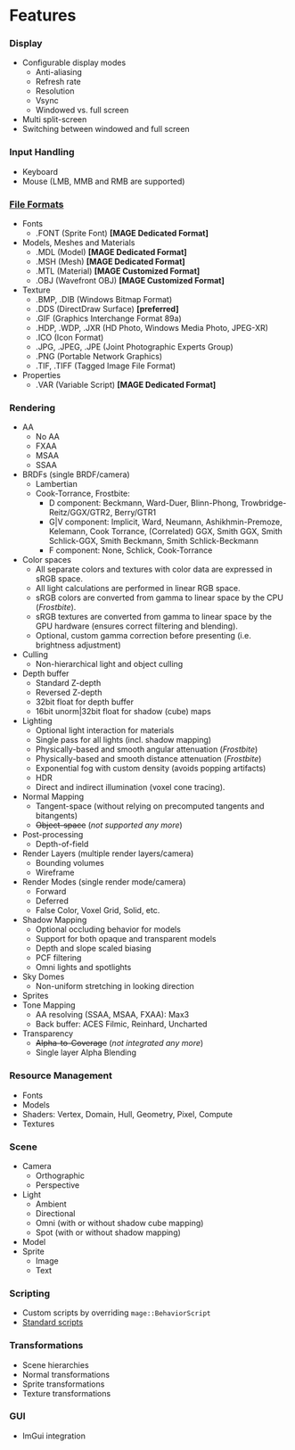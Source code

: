 # Features

### Display
* Configurable display modes
  * Anti-aliasing
  * Refresh rate
  * Resolution
  * Vsync
  * Windowed vs. full screen
* Multi split-screen
* Switching between windowed and full screen

### Input Handling
* Keyboard
* Mouse (LMB, MMB and RMB are supported)

### [File Formats](https://github.com/matt77hias/MAGE/blob/master/meta/file-formats.md)
* Fonts
  * .FONT (Sprite Font) **[MAGE Dedicated Format]**
* Models, Meshes and Materials
  * .MDL  (Model) **[MAGE Dedicated Format]**
  * .MSH  (Mesh)  **[MAGE Dedicated Format]**
  * .MTL  (Material) **[MAGE Customized Format]**
  * .OBJ  (Wavefront OBJ) **[MAGE Customized Format]**
* Texture
  * .BMP, .DIB  (Windows Bitmap Format)
  * .DDS  (DirectDraw Surface) **[preferred]**
  * .GIF  (Graphics Interchange Format 89a)
  * .HDP, .WDP, .JXR  (HD Photo, Windows Media Photo, JPEG-XR)
  * .ICO  (Icon Format)
  * .JPG, .JPEG, .JPE (Joint Photographic Experts Group)
  * .PNG  (Portable Network Graphics)
  * .TIF, .TIFF (Tagged Image File Format)
* Properties
  * .VAR   (Variable Script) **[MAGE Dedicated Format]**

### Rendering
* AA
  * No AA
  * FXAA
  * MSAA
  * SSAA
* BRDFs (single BRDF/camera)
  * Lambertian
  * Cook-Torrance, Frostbite:
     * D component: Beckmann, Ward-Duer, Blinn-Phong, Trowbridge-Reitz/GGX/GTR2, Berry/GTR1
     * G|V component: Implicit, Ward, Neumann, Ashikhmin-Premoze, Kelemann, Cook Torrance, (Correlated) GGX, Smith GGX, Smith Schlick-GGX, Smith Beckmann, Smith Schlick-Beckmann
     * F component: None, Schlick, Cook-Torrance
* Color spaces
  * All separate colors and textures with color data are expressed in sRGB space.
  * All light calculations are performed in linear RGB space.
  * sRGB colors are converted from gamma to linear space by the CPU (*Frostbite*).
  * sRGB textures are converted from gamma to linear space by the GPU hardware (ensures correct filtering and blending).
  * Optional, custom gamma correction before presenting (i.e. brightness adjustment)
* Culling
  * Non-hierarchical light and object culling
* Depth buffer
  * Standard Z-depth
  * Reversed Z-depth
  * 32bit float for depth buffer
  * 16bit unorm|32bit float for shadow (cube) maps
* Lighting
  * Optional light interaction for materials
  * Single pass for all lights (incl. shadow mapping)
  * Physically-based and smooth angular attenuation (*Frostbite*)
  * Physically-based and smooth distance attenuation (*Frostbite*)
  * Exponential fog with custom density (avoids popping artifacts)
  * HDR
  * Direct and indirect illumination (voxel cone tracing).
* Normal Mapping
  * Tangent-space (without relying on precomputed tangents and bitangents)
  * ~~Object-space~~ (*not supported any more*)
* Post-processing
  * Depth-of-field
* Render Layers (multiple render layers/camera)
  * Bounding volumes
  * Wireframe
* Render Modes (single render mode/camera)
  * Forward
  * Deferred
  * False Color, Voxel Grid, Solid, etc.
* Shadow Mapping
  * Optional occluding behavior for models
  * Support for both opaque and transparent models
  * Depth and slope scaled biasing
  * PCF filtering
  * Omni lights and spotlights
* Sky Domes
  * Non-uniform stretching in looking direction
* Sprites
* Tone Mapping
  * AA resolving (SSAA, MSAA, FXAA): Max3
  * Back buffer: ACES Filmic, Reinhard, Uncharted
* Transparency
  * ~~Alpha-to-Coverage~~ (*not integrated any more*)
  * Single layer Alpha Blending

### Resource Management
* Fonts
* Models
* Shaders: Vertex, Domain, Hull, Geometry, Pixel, Compute
* Textures

### Scene
* Camera
  * Orthographic
  * Perspective
* Light
  * Ambient
  * Directional
  * Omni (with or without shadow cube mapping)
  * Spot (with or without shadow mapping)
* Model
* Sprite
  * Image
  * Text
  
### Scripting
* Custom scripts by overriding `mage::BehaviorScript`
* [Standard scripts](standard-scripts.md)

### Transformations
* Scene hierarchies
* Normal transformations
* Sprite transformations
* Texture transformations

### GUI
* ImGui integration
